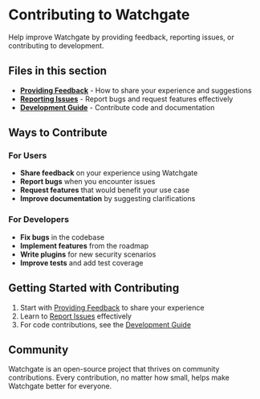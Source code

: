 # Contributing to Watchgate

Help improve Watchgate by providing feedback, reporting issues, or contributing to development.

## Files in this section

- **[Providing Feedback](providing-feedback.md)** - How to share your experience and suggestions
- **[Reporting Issues](reporting-issues.md)** - Report bugs and request features effectively
- **[Development Guide](development-guide.md)** - Contribute code and documentation

## Ways to Contribute

### For Users
- **Share feedback** on your experience using Watchgate
- **Report bugs** when you encounter issues
- **Request features** that would benefit your use case
- **Improve documentation** by suggesting clarifications

### For Developers
- **Fix bugs** in the codebase
- **Implement features** from the roadmap
- **Write plugins** for new security scenarios
- **Improve tests** and add test coverage

## Getting Started with Contributing

1. Start with [Providing Feedback](providing-feedback.md) to share your experience
2. Learn to [Report Issues](reporting-issues.md) effectively
3. For code contributions, see the [Development Guide](development-guide.md)

## Community

Watchgate is an open-source project that thrives on community contributions. Every contribution, no matter how small, helps make Watchgate better for everyone.
